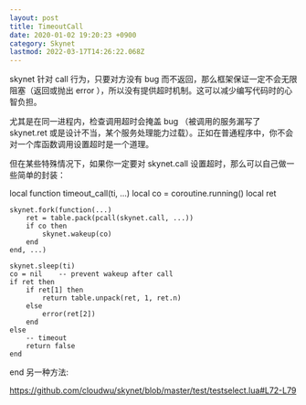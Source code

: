 ```yaml
---
layout: post
title: TimeoutCall
date: 2020-01-02 19:20:23 +0900
category: Skynet
lastmod: 2022-03-17T14:26:22.068Z
---
```

skynet 针对 call 行为，只要对方没有 bug 而不返回，那么框架保证一定不会无限阻塞（返回或抛出 error ），所以没有提供超时机制。这可以减少编写代码时的心智负担。

尤其是在同一进程内，检查调用超时会掩盖 bug （被调用的服务漏写了 skynet.ret 或是设计不当，某个服务处理能力过载）。正如在普通程序中，你不会对一个库函数调用设置超时是一个道理。

但在某些特殊情况下，如果你一定要对 skynet.call 设置超时，那么可以自己做一些简单的封装：

local function timeout_call(ti, ...)
	local co = coroutine.running()
	local ret

	skynet.fork(function(...)
		ret = table.pack(pcall(skynet.call, ...))
		if co then
			skynet.wakeup(co)
		end
	end, ...)

	skynet.sleep(ti)
	co = nil	-- prevent wakeup after call
	if ret then
		if ret[1] then
			return table.unpack(ret, 1, ret.n)
		else
			error(ret[2])
		end
	else
		-- timeout
		return false
	end
end
另一种方法:

https://github.com/cloudwu/skynet/blob/master/test/testselect.lua#L72-L79
